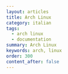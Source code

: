 ```yaml
---
layout: articles
title: Arch Linux
category: italian
tags:
  - arch linux
  - documentation
summary: Arch Linux
keywords: arch, linux
order: 300
content_after: false
---
```

